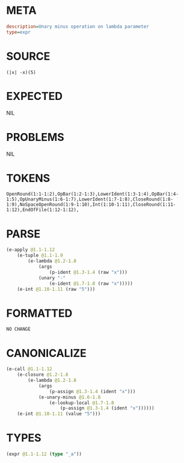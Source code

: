 # META
~~~ini
description=Unary minus operation on lambda parameter
type=expr
~~~
# SOURCE
~~~roc
(|x| -x)(5)
~~~
# EXPECTED
NIL
# PROBLEMS
NIL
# TOKENS
~~~zig
OpenRound(1:1-1:2),OpBar(1:2-1:3),LowerIdent(1:3-1:4),OpBar(1:4-1:5),OpUnaryMinus(1:6-1:7),LowerIdent(1:7-1:8),CloseRound(1:8-1:9),NoSpaceOpenRound(1:9-1:10),Int(1:10-1:11),CloseRound(1:11-1:12),EndOfFile(1:12-1:12),
~~~
# PARSE
~~~clojure
(e-apply @1.1-1.12
	(e-tuple @1.1-1.9
		(e-lambda @1.2-1.8
			(args
				(p-ident @1.3-1.4 (raw "x")))
			(unary "-"
				(e-ident @1.7-1.8 (raw "x")))))
	(e-int @1.10-1.11 (raw "5")))
~~~
# FORMATTED
~~~roc
NO CHANGE
~~~
# CANONICALIZE
~~~clojure
(e-call @1.1-1.12
	(e-closure @1.2-1.8
		(e-lambda @1.2-1.8
			(args
				(p-assign @1.3-1.4 (ident "x")))
			(e-unary-minus @1.6-1.8
				(e-lookup-local @1.7-1.8
					(p-assign @1.3-1.4 (ident "x"))))))
	(e-int @1.10-1.11 (value "5")))
~~~
# TYPES
~~~clojure
(expr @1.1-1.12 (type "_a"))
~~~
